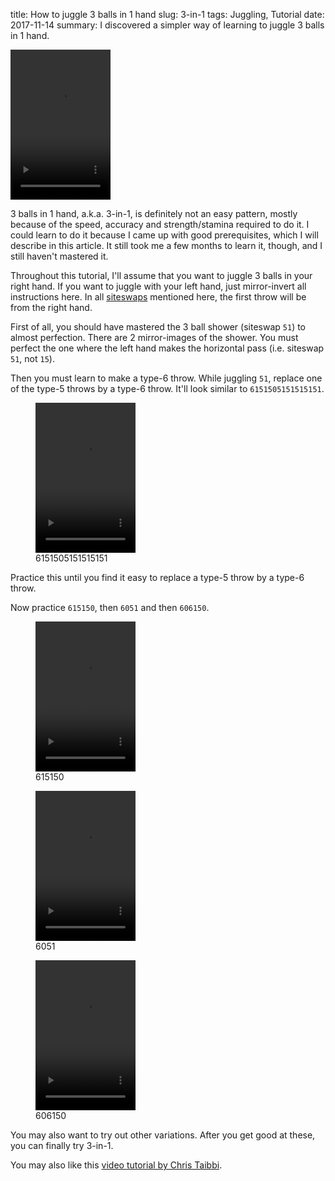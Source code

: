 title: How to juggle 3 balls in 1 hand
slug: 3-in-1
tags: Juggling, Tutorial
date: 2017-11-14
summary: I discovered a simpler way of learning to juggle 3 balls in 1 hand.


<p>
<video class="dark-invert" autoplay muted loop width="160" height="240"
    src="{static}/img/siteswaps/60.gif.mp4" alt="juggling 3 balls in 1 hand" title="60"></video>
</p>

3 balls in 1 hand, a.k.a. 3-in-1, is definitely not an easy pattern,
mostly because of the speed, accuracy and strength/stamina required to do it.
I could learn to do it because I came up with good prerequisites,
which I will describe in this article.
It still took me a few months to learn it, though, and I still haven't mastered it.

Throughout this tutorial, I'll assume that you want to juggle 3 balls in your right hand.
If you want to juggle with your left hand, just mirror-invert all instructions here.
In all [siteswaps](https://en.wikipedia.org/wiki/Siteswap) mentioned here,
the first throw will be from the right hand.

First of all, you should have mastered the 3 ball shower (siteswap `51`) to almost perfection.
There are 2 mirror-images of the shower.
You must perfect the one where the left hand makes the horizontal pass
(i.e. siteswap `51`, not `15`).

Then you must learn to make a type-6 throw.
While juggling `51`, replace one of the type-5 throws by a type-6 throw.
It'll look similar to `6151505151515151`.

<figure>
    <video class="dark-invert" autoplay muted loop width="160" height="240"
        src="{static}/img/siteswaps/6151505151515151.gif.mp4"
        alt="juggling 51 with occasional type-6 throws"></video>
    <figcaption>6151505151515151</figcaption>
</figure>

Practice this until you find it easy to replace a type-5 throw by a type-6 throw.

Now practice `615150`, then `6051` and then `606150`.

<div class="gallery">
<figure>
    <video class="dark-invert" autoplay muted loop width="160" height="240"
        src="{static}/img/siteswaps/615150.gif.mp4" alt="pattern 615150"></video>
    <figcaption>615150</figcaption>
</figure>
<figure>
    <video class="dark-invert" autoplay muted loop width="160" height="240"
        src="{static}/img/siteswaps/6051.gif.mp4" alt="pattern 6051"></video>
    <figcaption>6051</figcaption>
</figure>
<figure>
    <video class="dark-invert" autoplay muted loop width="160" height="240"
        src="{static}/img/siteswaps/606150.gif.mp4" alt="pattern 606150"></video>
    <figcaption>606150</figcaption>
</figure>
</div>

You may also want to try out other variations.
After you get good at these, you can finally try 3-in-1.

You may also like this [video tutorial by Chris Taibbi](https://www.youtube.com/watch?v=z2k3ugex7Kw).
